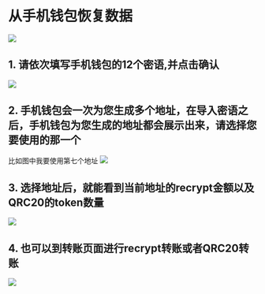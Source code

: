 # 从手机钱包恢复数据

![](https://s.recrypt.site/uploads/096999d236b51c172d3c6a0ad01409d0.jpg)

## 1. 请依次填写手机钱包的12个密语,并点击确认
![](https://s.recrypt.site/uploads/38316647512d266982247b21684c8185.jpg)

## 2. 手机钱包会一次为您生成多个地址，在导入密语之后，手机钱包为您生成的地址都会展示出来，请选择您要使用的那一个
比如图中我要使用第七个地址
![](https://s.recrypt.site/uploads/c202699d892bdba858964fbf52747da3.jpg)

## 3. 选择地址后，就能看到当前地址的recrypt金额以及QRC20的token数量
![](https://s.recrypt.site/uploads/ab46aa81ddaaeeba66557cf509234ec2.jpg)

## 4. 也可以到转账页面进行recrypt转账或者QRC20转账
![](https://s.recrypt.site/uploads/3d404ffbccee057043798abce2416d67.jpg)
